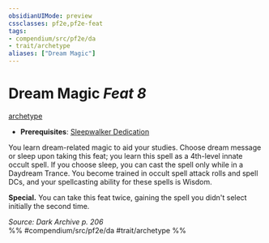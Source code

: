 ```yaml
---
obsidianUIMode: preview
cssclasses: pf2e,pf2e-feat
tags:
- compendium/src/pf2e/da
- trait/archetype
aliases: ["Dream Magic"]
---
```

# Dream Magic  *Feat 8*  
[archetype](rules/traits/archetype.md "Archetype Feat Trait")  

- **Prerequisites**: [Sleepwalker Dedication](compendium/feats/sleepwalker-dedication-da.md)

You learn dream-related magic to aid your studies. Choose dream message or sleep upon taking this feat; you learn this spell as a 4th-level innate occult spell. If you choose sleep, you can cast the spell only while in a Daydream Trance. You become trained in occult spell attack rolls and spell DCs, and your spellcasting ability for these spells is Wisdom.

**Special.** You can take this feat twice, gaining the spell you didn't select initially the second time.

*Source: Dark Archive p. 206*  
%% #compendium/src/pf2e/da #trait/archetype %%